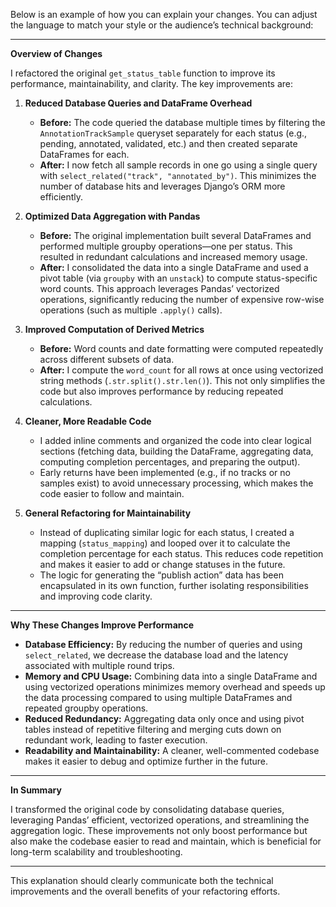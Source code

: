 Below is an example of how you can explain your changes. You can adjust the language to match your style or the audience’s technical background:

---

**Overview of Changes**

I refactored the original `get_status_table` function to improve its performance, maintainability, and clarity. The key improvements are:

1. **Reduced Database Queries and DataFrame Overhead**
    
    - **Before:** The code queried the database multiple times by filtering the `AnnotationTrackSample` queryset separately for each status (e.g., pending, annotated, validated, etc.) and then created separate DataFrames for each.
    - **After:** I now fetch all sample records in one go using a single query with `select_related("track", "annotated_by")`. This minimizes the number of database hits and leverages Django’s ORM more efficiently.
2. **Optimized Data Aggregation with Pandas**
    
    - **Before:** The original implementation built several DataFrames and performed multiple groupby operations—one per status. This resulted in redundant calculations and increased memory usage.
    - **After:** I consolidated the data into a single DataFrame and used a pivot table (via `groupby` with an `unstack`) to compute status-specific word counts. This approach leverages Pandas’ vectorized operations, significantly reducing the number of expensive row-wise operations (such as multiple `.apply()` calls).
3. **Improved Computation of Derived Metrics**
    
    - **Before:** Word counts and date formatting were computed repeatedly across different subsets of data.
    - **After:** I compute the `word_count` for all rows at once using vectorized string methods (`.str.split().str.len()`). This not only simplifies the code but also improves performance by reducing repeated calculations.
4. **Cleaner, More Readable Code**
    
    - I added inline comments and organized the code into clear logical sections (fetching data, building the DataFrame, aggregating data, computing completion percentages, and preparing the output).
    - Early returns have been implemented (e.g., if no tracks or no samples exist) to avoid unnecessary processing, which makes the code easier to follow and maintain.
5. **General Refactoring for Maintainability**
    
    - Instead of duplicating similar logic for each status, I created a mapping (`status_mapping`) and looped over it to calculate the completion percentage for each status. This reduces code repetition and makes it easier to add or change statuses in the future.
    - The logic for generating the “publish action” data has been encapsulated in its own function, further isolating responsibilities and improving code clarity.

---

**Why These Changes Improve Performance**

- **Database Efficiency:** By reducing the number of queries and using `select_related`, we decrease the database load and the latency associated with multiple round trips.
- **Memory and CPU Usage:** Combining data into a single DataFrame and using vectorized operations minimizes memory overhead and speeds up the data processing compared to using multiple DataFrames and repeated groupby operations.
- **Reduced Redundancy:** Aggregating data only once and using pivot tables instead of repetitive filtering and merging cuts down on redundant work, leading to faster execution.
- **Readability and Maintainability:** A cleaner, well-commented codebase makes it easier to debug and optimize further in the future.

---

**In Summary**

I transformed the original code by consolidating database queries, leveraging Pandas’ efficient, vectorized operations, and streamlining the aggregation logic. These improvements not only boost performance but also make the codebase easier to read and maintain, which is beneficial for long-term scalability and troubleshooting.

---

This explanation should clearly communicate both the technical improvements and the overall benefits of your refactoring efforts.